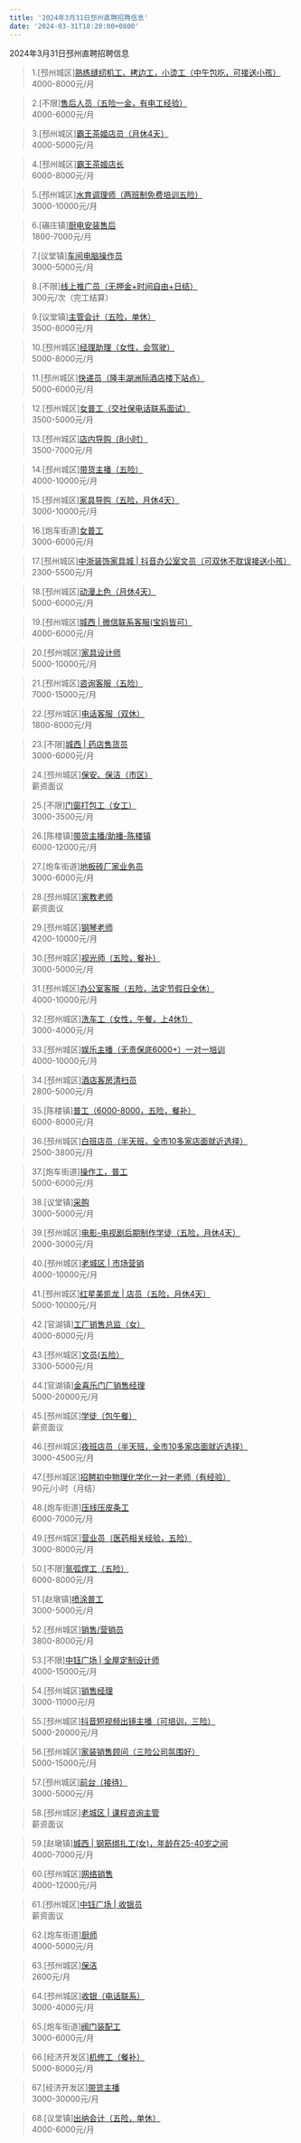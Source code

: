 ```yaml
---
title: '2024年3月31日邳州直聘招聘信息'
date: '2024-03-31T18:20:00+0800'
---
```

2024年3月31日邳州直聘招聘信息
<!--more-->
>1.[邳州城区][熟练缝纫机工、拷边工，小烫工（中午包吃，可接送小孩）](https://www.pizhouzhipin.com/job/33840)<br>
>4000-8000元/月

>2.[不限][售后人员（五险一金，有电工经验）](https://www.pizhouzhipin.com/job/28777)<br>
>4000-6000元/月

>3.[邳州城区][霸王茶姬店员（月休4天）](https://www.pizhouzhipin.com/job/31954)<br>
>4000-5000元/月

>4.[邳州城区][霸王茶姬店长](https://www.pizhouzhipin.com/job/31956)<br>
>6000-8000元/月

>5.[邳州城区][水育调理师（两班制免费培训五险）](https://www.pizhouzhipin.com/job/7647)<br>
>3000-10000元/月

>6.[碾庄镇][厨电安装售后](https://www.pizhouzhipin.com/job/33782)<br>
>1800-7000元/月

>7.[议堂镇][车间电脑操作员](https://www.pizhouzhipin.com/job/30814)<br>
>3000-5000元/月

>8.[不限][线上推广员（无押金+时间自由+日结）](https://www.pizhouzhipin.com/job/34443)<br>
>300元/次（完工结算）

>9.[议堂镇][主管会计（五险，单休）](https://www.pizhouzhipin.com/job/31470)<br>
>3500-8000元/月

>10.[邳州城区][经理助理（女性，会驾驶）](https://www.pizhouzhipin.com/job/33960)<br>
>5000-8000元/月

>11.[邳州城区][快递员（隆丰湖洲际酒店楼下站点）](https://www.pizhouzhipin.com/job/32874)<br>
>5000-6000元/月

>12.[邳州城区][女普工（交社保电话联系面试）](https://www.pizhouzhipin.com/job/22295)<br>
>3500-5000元/月

>13.[邳州城区][店内导购（8小时）](https://www.pizhouzhipin.com/job/19771)<br>
>3500-7000元/月

>14.[邳州城区][带货主播（五险）](https://www.pizhouzhipin.com/job/25433)<br>
>4000-10000元/月

>15.[邳州城区][家具导购（五险，月休4天）](https://www.pizhouzhipin.com/job/25448)<br>
>3000-10000元/月

>16.[炮车街道][女普工](https://www.pizhouzhipin.com/job/31226)<br>
>3000-6000元/月

>17.[邳州城区][中浙装饰家具城 | 抖音办公室文员（可双休不耽误接送小孩）](https://www.pizhouzhipin.com/job/33888)<br>
>2300-5500元/月

>18.[邳州城区][动漫上色（月休4天）](https://www.pizhouzhipin.com/job/32950)<br>
>5000-6000元/月

>19.[邳州城区][城西 | 微信联系客服(宝妈皆可）](https://www.pizhouzhipin.com/job/33707)<br>
>4000-6000元/月

>20.[邳州城区][家具设计师](https://www.pizhouzhipin.com/job/22894)<br>
>5000-10000元/月

>21.[邳州城区][咨询客服（五险）](https://www.pizhouzhipin.com/job/34244)<br>
>7000-15000元/月

>22.[邳州城区][电话客服（双休）](https://www.pizhouzhipin.com/job/29207)<br>
>1800-8000元/月

>23.[不限][城西 | 药店售货员](https://www.pizhouzhipin.com/job/34425)<br>
>3000-6000元/月

>24.[邳州城区][保安、保洁（市区）](https://www.pizhouzhipin.com/job/20755)<br>
>薪资面议

>25.[不限][门窗打包工（女工）](https://www.pizhouzhipin.com/job/21245)<br>
>3000-3500元/月

>26.[陈楼镇][带货主播/助播-陈楼镇](https://www.pizhouzhipin.com/job/32035)<br>
>6000-12000元/月

>27.[炮车街道][地板砖厂家业务员](https://www.pizhouzhipin.com/job/29939)<br>
>3000-6000元/月

>28.[邳州城区][家教老师](https://www.pizhouzhipin.com/job/34380)<br>
>薪资面议

>29.[邳州城区][钢琴老师](https://www.pizhouzhipin.com/job/26114)<br>
>4200-10000元/月

>30.[邳州城区][视光师（五险，餐补）](https://www.pizhouzhipin.com/job/19396)<br>
>3000-5000元/月

>31.[邳州城区][办公室客服（五险，法定节假日全休）](https://www.pizhouzhipin.com/job/30881)<br>
>4000-10000元/月

>32.[邳州城区][洗车工（女性，午餐，上4休1）](https://www.pizhouzhipin.com/job/18480)<br>
>3000-4000元/月

>33.[邳州城区][娱乐主播（无责保底6000+）一对一培训](https://www.pizhouzhipin.com/job/32908)<br>
>4000-10000元/月

>34.[邳州城区][酒店客房清扫员](https://www.pizhouzhipin.com/job/32047)<br>
>2800-5000元/月

>35.[陈楼镇][普工（6000-8000，五险，餐补）](https://www.pizhouzhipin.com/job/18502)<br>
>6000-8000元/月

>36.[邳州城区][白班店员（半天班，全市10多家店面就近选择）](https://www.pizhouzhipin.com/job/26173)<br>
>2500-3800元/月

>37.[炮车街道][操作工，普工](https://www.pizhouzhipin.com/job/30797)<br>
>5000-6000元/月

>38.[议堂镇][采购](https://www.pizhouzhipin.com/job/34455)<br>
>3000-5000元/月

>39.[邳州城区][电影-电视剧后期制作学徒（五险，月休4天）](https://www.pizhouzhipin.com/job/34087)<br>
>2000-3000元/月

>40.[邳州城区][老城区 | 市场营销](https://www.pizhouzhipin.com/job/33195)<br>
>4000-10000元/月

>41.[邳州城区][红星美凯龙 | 店员（五险，月休4天）](https://www.pizhouzhipin.com/job/23804)<br>
>5000-10000元/月

>42.[官湖镇][工厂销售总监（女）](https://www.pizhouzhipin.com/job/20187)<br>
>4000-8000元/月

>43.[邳州城区][文员(五险）](https://www.pizhouzhipin.com/job/20793)<br>
>3300-5000元/月

>44.[官湖镇][金喜乐门厂销售经理](https://www.pizhouzhipin.com/job/24659)<br>
>5000-20000元/月

>45.[邳州城区][学徒（包午餐）](https://www.pizhouzhipin.com/job/18483)<br>
>薪资面议

>46.[邳州城区][夜班店员（半天班，全市10多家店面就近选择）](https://www.pizhouzhipin.com/job/26174)<br>
>3000-4500元/月

>47.[邳州城区][招聘初中物理化学化一对一老师（有经验）](https://www.pizhouzhipin.com/job/21358)<br>
>90元/小时（月结）

>48.[炮车街道][压线压皮条工](https://www.pizhouzhipin.com/job/34453)<br>
>6000-7000元/月

>49.[邳州城区][营业员（医药相关经验，五险）](https://www.pizhouzhipin.com/job/8040)<br>
>3000-8000元/月

>50.[不限][氩弧焊工（五险）](https://www.pizhouzhipin.com/job/25820)<br>
>6000-8000元/月

>51.[赵墩镇][喷涂普工](https://www.pizhouzhipin.com/job/32986)<br>
>3000-5000元/月

>52.[邳州城区][销售/营销员](https://www.pizhouzhipin.com/job/34412)<br>
>3800-8000元/月

>53.[不限][中钰广场 | 全屋定制设计师](https://www.pizhouzhipin.com/job/34343)<br>
>4000-15000元/月

>54.[邳州城区][销售经理](https://www.pizhouzhipin.com/job/33784)<br>
>3000-11000元/月

>55.[邳州城区][抖音短视频出镜主播（可培训，三险）](https://www.pizhouzhipin.com/job/34299)<br>
>5000-20000元/月

>56.[邳州城区][家装销售顾问（三险公司氛围好）](https://www.pizhouzhipin.com/job/15739)<br>
>5000-15000元/月

>57.[邳州城区][前台（接待）](https://www.pizhouzhipin.com/job/34300)<br>
>3000-5000元/月

>58.[邳州城区][老城区 | 课程咨询主管](https://www.pizhouzhipin.com/job/34464)<br>
>薪资面议

>59.[赵墩镇][城西 | 钢筋绑扎工(女)，年龄在25-40岁之间](https://www.pizhouzhipin.com/job/34423)<br>
>4000-7000元/月

>60.[邳州城区][网络销售](https://www.pizhouzhipin.com/job/32650)<br>
>4000-12000元/月

>61.[邳州城区][中钰广场 | 收银员](https://www.pizhouzhipin.com/job/34462)<br>
>薪资面议

>62.[炮车街道][厨师](https://www.pizhouzhipin.com/job/34461)<br>
>4000-5000元/月

>63.[邳州城区][保洁](https://www.pizhouzhipin.com/job/7991)<br>
>2600元/月

>64.[邳州城区][收银（电话联系）](https://www.pizhouzhipin.com/job/32133)<br>
>3000-4000元/月

>65.[炮车街道][阀门装配工](https://www.pizhouzhipin.com/job/34463)<br>
>3000-6000元/月

>66.[经济开发区][机修工（餐补）](https://www.pizhouzhipin.com/job/27534)<br>
>5000-8000元/月

>67.[经济开发区][带货主播](https://www.pizhouzhipin.com/job/33002)<br>
>3000-30000元/月

>68.[议堂镇][出纳会计（五险，单休）](https://www.pizhouzhipin.com/job/30809)<br>
>4000-6000元/月

